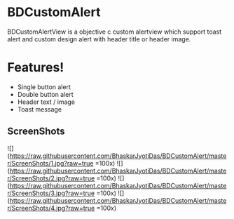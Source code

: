 # BDCustomAlert

BDCustomAlertView is a objective c custom alertview which support toast alert and custom design alert with header title or header image.
# Features!
- Single button alert
- Double button alert
- Header text / image
- Toast message
## ScreenShots

![](https://raw.githubusercontent.com/BhaskarJyotiDas/BDCustomAlert/master/ScreenShots/1.jpg?raw=true =100x)
![](https://raw.githubusercontent.com/BhaskarJyotiDas/BDCustomAlert/master/ScreenShots/2.jpg?raw=true =100x)
![](https://raw.githubusercontent.com/BhaskarJyotiDas/BDCustomAlert/master/ScreenShots/3.jpg?raw=true =100x)
![](https://raw.githubusercontent.com/BhaskarJyotiDas/BDCustomAlert/master/ScreenShots/4.jpg?raw=true =100x)
